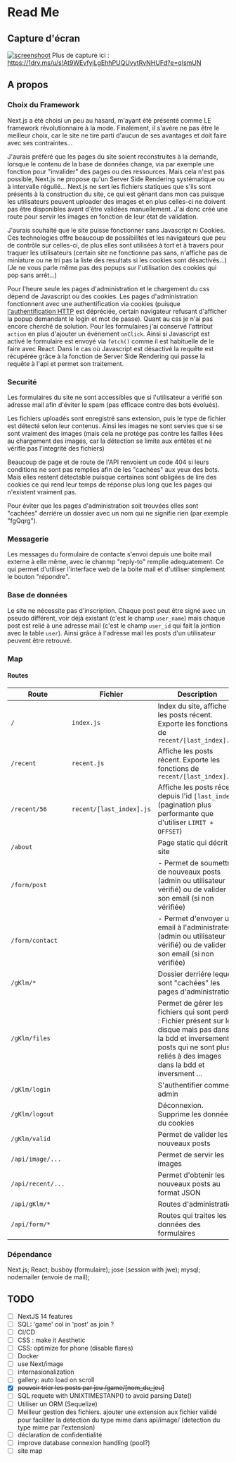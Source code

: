 # Read Me

## Capture d'écran

[![screenshoot](https://db3pap001files.storage.live.com/y4mmIPqG8H9yMM8O7MCsfQbwJnBeUeYHVc4AdKNrC4AihAaeNfNn9KRKlGDg4uDtZkkoZI9bGCaJJIDgQGVQVIpAC5ViFWLDnUdagNaaxQOzkjSwhm-NVpoJJvN5SEhNw3snxXb72BHVPs9yn2YQCwNYZ5IW4slkgXdqSNYCQmGTsQVqmoOz9GG2r1vmbNyPqJQ?width=256&height=124&cropmode=none)](https://db3pap001files.storage.live.com/y4mmIPqG8H9yMM8O7MCsfQbwJnBeUeYHVc4AdKNrC4AihAaeNfNn9KRKlGDg4uDtZkkoZI9bGCaJJIDgQGVQVIpAC5ViFWLDnUdagNaaxQOzkjSwhm-NVpoJJvN5SEhNw3snxXb72BHVPs9yn2YQCwNYZ5IW4slkgXdqSNYCQmGTsQVqmoOz9GG2r1vmbNyPqJQ?width=1919&height=933&cropmode=none) Plus de capture ici : https://1drv.ms/u/s!At9WEvfyjLgEhhPUQUvytRvNHUFd?e=qIsmUN

## A propos

### Choix du Framework

Next.js a été choisi un peu au hasard, m'ayant été présenté comme LE framework révolutionnaire à la mode. Finalement, il s'avère ne pas être le meilleur choix, car le site ne tire parti d'aucun de ses avantages et doit faire avec ses contraintes...

J'aurais préféré que les pages du site soient reconstruites à la demande, lorsque le contenu de la base de données change, via par exemple une fonction pour "invalider" des pages ou des ressources. Mais cela n'est pas possible, Next.js ne propose qu'un Server Side Rendering systématique ou à intervalle régulié...
Next.js ne sert les fichiers statiques que s'ils sont présents à la construction du site, ce qui est gênant dans mon cas puisque les utilisateurs peuvent uploader des images et en plus celles-ci ne doivent pas être disponibles avant d'être validées manuellement. J'ai donc créé une route pour servir les images en fonction de leur état de validation.

J'aurais souhaité que le site puisse fonctionner sans Javascript ni Cookies. Ces technologies offre beaucoup de possibilités et les navigateurs que peu de contrôle sur celles-ci, de plus elles sont utilisées à tort et à travers pour traquer les utilisateurs (certain site ne fonctionne pas sans, n'affiche pas de miniature ou ne tri pas la liste des resultats si les cookies sont désactivés...)(Je ne vous parle même pas des popups sur l'utilisation des cookies qui pop sans arrêt...)

Pour l'heure seule les pages d'administration et le chargement du css dépend de Javascript ou des cookies. Les pages d'administration fonctionnent avec une authentification via cookies (puisque [l'authentification HTTP](https://fr.wikipedia.org/wiki/Authentification_HTTP) est dépréciée, certain navigateur refusant d'afficher la popup demandant le login et mot de passe). Quant au css je n'ai pas encore cherché de solution.
Pour les formulaires j'ai conservé l'attribut `action` en plus d'ajouter un événement `onClick`. Ainsi si Javascript est activé le formulaire est envoyé via `fetch()` comme il est habituelle de le faire avec React. Dans le cas où Javascript est désactivé la requête est récupérée grâce à la fonction de Server Side Rendering qui passe la requête à l'api et permet son traitement.

### Securité

Les formulaires du site ne sont accessibles que si l'utilisateur a vérifié son adresse mail afin d'éviter le spam (pas efficace contre des bots évolués).

Les fichiers uploadés sont enregistré sans extension, puis le type de fichier est détecté selon leur contenus. Ainsi les images ne sont servies que si se sont vraiment des images (mais cela ne protége pas contre les failles liées au chargement des images, car la détection se limite aux entêtes et ne vérifie pas l'integrité des fichiers)

Beaucoup de page et de route de l'API renvoient un code 404 si leurs conditions ne sont pas remplies afin de les "cachées" aux yeux des bots. Mais elles restent détectable puisque certaines sont obligées de lire des cookies ce qui rend leur temps de réponse plus long que les pages qui n'existent vraiment pas.

Pour éviter que les pages d'administration soit trouvées elles sont "cachées" derriére un dossier avec un nom qui ne signifie rien (par exemple "fgQqrg").

### Messagerie

Les messages du formulaire de contacte s'envoi depuis une boite mail externe à elle même, avec le chanmp "reply-to" remplie adequatement.
Ce qui permet d'utiliser l'interface web de la boite mail et d'utiliser simplement le bouton "répondre".  

### Base de données

Le site ne nécessite pas d'inscription. Chaque post peut être signé avec un pseudo différent, voir déjà existant (c'est le champ `user_name`) mais chaque post est relié à une adresse mail (c'est le champ `user_id` qui fait la jontion avec la table `user`). Ainsi grâce à l'adresse mail les posts d'un utilisateur peuvent être retrouvé.

### Map

#### Routes

| Route | Fichier | Description |
| --- | --- | --- |
| `/` | `index.js` | Index du site, affiche les posts récent. Exporte les fonctions de `recent/[last_index].js` |
| `/recent` | `recent.js` | Affiche les posts récent. Exporte les fonctions de `recent/[last_index].js` |
| `/recent/56` | `recent/[last_index].js` | Affiche les posts récent depuis l'id `[last_index]` (pagination plus performante que d'utiliser `LIMIT + OFFSET`) |
| `/about` |  | Page static qui décrit le site |
| `/form/post` |  | - Permet de soumettre de nouveaux posts (admin ou utilisateur vérifié) ou de valider son email (si non vérifiée) |
| `/form/contact` |  | - Permet d'envoyer un email à l'administrateur (admin ou utilisateur vérifié) ou de valider son email (si non vérifiée) |
| `/gKlm/*` |  | Dossier derriére lequel sont "cachées" les pages d'administration |
| `/gKlm/files` |  | Permet de gérer les fichiers qui sont perdue : Fichier présent sur le disque mais pas dans la bdd et inversement; posts qui ne sont plus reliés à des images dans la bdd et inversment ... |
| `/gKlm/login` |  | S'authentifier comme admin |
| `/gKlm/logout` |  | Déconnexion. Supprime les données du cookies |
| `/gKlm/valid` |  | Permet de valider les nouveaux posts |
| `/api/image/...` |  | Permet de servir les images |
| `/api/recent/...` |  | Permet d'obtenir les nouveaux posts au format JSON |
| `/api/gKlm/*` |  | Routes d'administration |
| `/api/form/*` |  | Routes qui traites les données des formulaires |

### Dépendance

Next.js; React; busboy (formulaire); jose (session with jwe); mysql; nodemailer (envoie de mail);

## TODO

- [ ] NextJS 14 features
- [ ] SQL: 'game' col in 'post' as join ?
- [ ] CI/CD
- [ ] CSS : make it Aesthetic
- [ ] CSS: optimize for phone (disable flares)
- [ ] Docker
- [ ] use Next/image
- [ ] internasionalization
- [ ] gallery: auto load on scroll
- [x] ~~pouvoir trier les posts par jeu /game/\[nom_du_jeu\]~~
- [ ] SQL requete with UNIXTIMESTANP() to avoid parsing Date()
- [ ] Utiliser un ORM (Sequelize)
- [ ] Meilleur gestion des fichiers. ajouter une extension aux fichier validé pour faciliter la detection du type mime dans api/image/ (detection du type mime par l'extension)
- [ ] déclaration de confidentialité
- [ ] improve database connexion handling (pool?)
- [ ] site map
